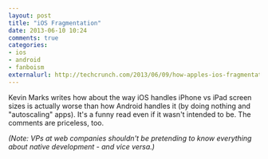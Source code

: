 ```yaml
---
layout: post
title: "iOS Fragmentation"
date: 2013-06-10 10:24
comments: true
categories: 
- ios
- android
- fanboism
externalurl: http://techcrunch.com/2013/06/09/how-apples-ios-fragmentation-problems-distort-design-thinking/
---
```


Kevin Marks writes how about the way iOS handles iPhone vs iPad screen sizes is actually worse than how Android handles it (by doing nothing and "autoscaling" apps). It's a funny read even if it wasn't intended to be. The comments are priceless, too.

_(Note: VPs at web companies shouldn't be pretending to know everything about native development - and vice versa.)_
